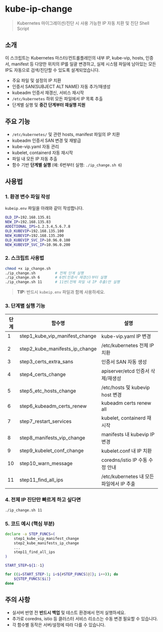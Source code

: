 # kube-ip-change

> Kubernetes 마이그레이션/진단 시 사용 가능한 IP 자동 치환 및 진단 Shell Script

## 소개

이 스크립트는 Kubernetes 마스터/컨트롤플레인의 내부 IP, kube-vip, hosts, 인증서, manifest 등 다양한 위치의 IP를 일괄 변경하고,
실제 시스템 파일에 남아있는 모든 IP도 자동으로 검색/진단할 수 있도록 설계되었습니다.

* 주요 파일 및 설정의 IP 치환
* 인증서 SAN(SUBJECT ALT NAME) 자동 추가/재생성
* kubeadm 인증서 재갱신, 서비스 재시작
* `/etc/kubernetes` 하위 모든 파일에서 IP 목록 추출
* 단계별 실행 및 **중간 단계부터 재실행 지원**

## 주요 기능

* `/etc/kubernetes/` 및 관련 hosts, manifest 파일의 IP 치환
* kubeadm 인증서 SAN 변경 및 재발급
* kube-vip.yaml 자동 관리
* kubelet, containerd 자동 재시작
* 파일 내 모든 IP 자동 추출
* 함수 기반 **단계별 실행**
  (예: 6번부터 실행: `./ip_change.sh 6`)

## 사용법

### 1. 환경 변수 파일 작성

`kubeip.env` 파일을 아래와 같이 작성합니다.

```bash
OLD_IP=192.168.135.81
NEW_IP=192.168.135.83
ADDITIONAL_IPS=1.2.3.4,5.6.7.8
OLD_KUBEVIP=192.168.135.100
NEW_KUBEVIP=192.168.135.200
OLD_KUBEVIP_SVC_IP=10.96.0.100
NEW_KUBEVIP_SVC_IP=10.96.0.200
```

### 2. 스크립트 사용법

```bash
chmod +x ip_change.sh
./ip_change.sh         # 전체 단계 실행
./ip_change.sh 6       # 6번(인증서 재갱신)부터 실행
./ip_change.sh 11      # 11번(전체 파일 내 IP 추출)만 실행
```

> **TIP:** 반드시 `kubeip.env` 파일과 함께 사용하세요.

### 3. 단계별 실행 기능

| 단계 | 함수명                                | 설명                              |
| -- | ---------------------------------- | ------------------------------- |
| 1  | step1\_kube\_vip\_manifest\_change | kube-vip.yaml IP 변경             |
| 2  | step2\_kube\_manifests\_ip\_change | /etc/kubernetes 전체 IP 치환        |
| 3  | step3\_certs\_extra\_sans          | 인증서 SAN 자동 생성                   |
| 4  | step4\_certs\_change               | apiserver/etcd 인증서 삭제/재생성       |
| 5  | step5\_etc\_hosts\_change          | /etc/hosts 및 kubevip host 변경    |
| 6  | step6\_kubeadm\_certs\_renew       | kubeadm certs renew all         |
| 7  | step7\_restart\_services           | kubelet, containerd 재시작         |
| 8  | step8\_manifests\_vip\_change      | manifests 내 kubevip IP 변경       |
| 9  | step9\_kubelet\_conf\_change       | kubelet.conf 내 IP 치환            |
| 10 | step10\_warn\_message              | coredns/istio IP 수동 수정 안내       |
| 11 | step11\_find\_all\_ips             | /etc/kubernetes 내 모든 파일에서 IP 추출 |

### 4. 전체 IP 진단만 빠르게 하고 싶다면

```bash
./ip_change.sh 11
```

### 5. 코드 예시 (핵심 부분)

```bash
declare -a STEP_FUNCS=(
    step1_kube_vip_manifest_change
    step2_kube_manifests_ip_change
    ...
    step11_find_all_ips
)

START_STEP=${1:-1}

for ((i=START_STEP-1; i<${#STEP_FUNCS[@]}; i++)); do
    ${STEP_FUNCS[$i]}
done
```

## 주의 사항

* 실서버 반영 전 **반드시 백업** 및 테스트 환경에서 먼저 실행하세요.
* 추가로 coredns, istio 등 클러스터 서비스 리소스는 수동 변경 필요할 수 있습니다.
* 각 함수별 동작은 서버/설정에 따라 다를 수 있습니다.

